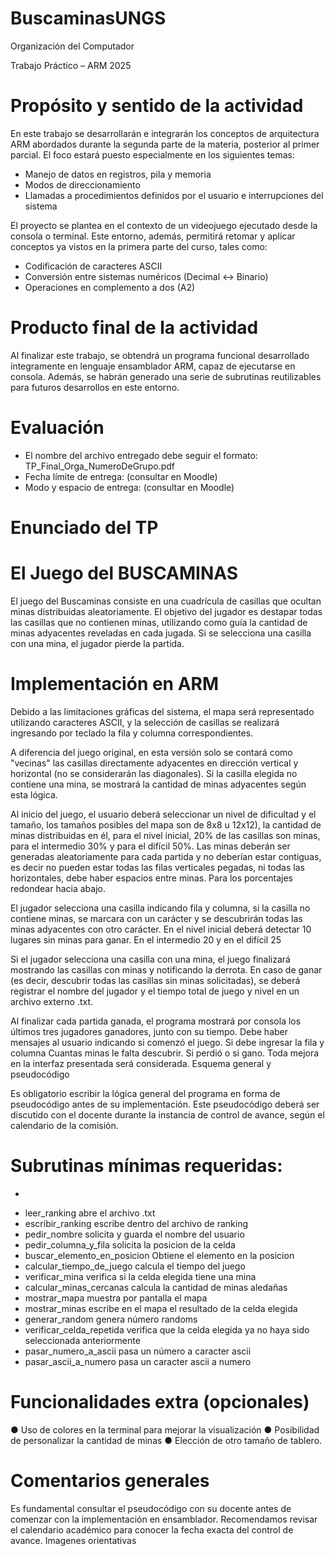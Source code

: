 # BuscaminasUNGS
Organización del Computador

Trabajo Práctico – ARM
2025

# Propósito y sentido de la actividad

En este trabajo se desarrollarán e integrarán los conceptos de arquitectura ARM
abordados durante la segunda parte de la materia, posterior al primer parcial. El
foco estará puesto especialmente en los siguientes temas:

  - Manejo de datos en registros, pila y memoria
  - Modos de direccionamiento
  - Llamadas a procedimientos definidos por el usuario e interrupciones del
  sistema

El proyecto se plantea en el contexto de un videojuego ejecutado desde la consola o
terminal. Este entorno, además, permitirá retomar y aplicar conceptos ya vistos en la
primera parte del curso, tales como:

  - Codificación de caracteres ASCII
  - Conversión entre sistemas numéricos (Decimal ↔ Binario)
  - Operaciones en complemento a dos (A2)
  
# Producto final de la actividad

Al finalizar este trabajo, se obtendrá un programa funcional desarrollado
íntegramente en lenguaje ensamblador ARM, capaz de ejecutarse en consola.
Además, se habrán generado una serie de subrutinas reutilizables para futuros
desarrollos en este entorno.

# Evaluación

- El nombre del archivo entregado debe seguir el formato:
TP_Final_Orga_NumeroDeGrupo.pdf
- Fecha límite de entrega: (consultar en Moodle)
- Modo y espacio de entrega: (consultar en Moodle)

# Enunciado del TP

# El Juego del BUSCAMINAS

El juego del Buscaminas consiste en una cuadrícula de casillas que ocultan minas
distribuidas aleatoriamente. El objetivo del jugador es destapar todas las casillas
que no contienen minas, utilizando como guía la cantidad de minas adyacentes
reveladas en cada jugada. Si se selecciona una casilla con una mina, el jugador
pierde la partida.

# Implementación en ARM

Debido a las limitaciones gráficas del sistema, el mapa será representado utilizando
caracteres ASCII, y la selección de casillas se realizará ingresando por teclado la
fila y columna correspondientes.

A diferencia del juego original, en esta versión solo se contará como "vecinas" las
casillas directamente adyacentes en dirección vertical y horizontal (no se
considerarán las diagonales). Si la casilla elegida no contiene una mina, se mostrará
la cantidad de minas adyacentes según esta lógica.

Al inicio del juego, el usuario deberá seleccionar un nivel de dificultad y el tamaño,
los tamaños posibles del mapa son de 8x8 u 12x12), la cantidad de minas
distribuidas en él, para el nivel inicial, 20% de las casillas son minas, para el
intermedio 30% y para el difícil 50%. Las minas deberán ser generadas
aleatoriamente para cada partida y no deberían estar contiguas, es decir no pueden
estar todas las filas verticales pegadas, ni todas las horizontales, debe haber
espacios entre minas. Para los porcentajes redondear hacia abajo.

El jugador selecciona una casilla indicando fila y columna, si la casilla no contiene
minas, se marcara con un carácter y se descubrirán todas las minas adyacentes con
otro carácter. En el nivel inicial deberá detectar 10 lugares sin minas para ganar. En
el intermedio 20 y en el difícil 25

Si el jugador selecciona una casilla con una mina, el juego finalizará mostrando las
casillas con minas y notificando la derrota. En caso de ganar (es decir, descubrir
todas las casillas sin minas solicitadas), se deberá registrar el nombre del jugador
y el tiempo total de juego y nivel en un archivo externo .txt.

Al finalizar cada partida ganada, el programa mostrará por consola los últimos tres
jugadores ganadores, junto con su tiempo.
Debe haber mensajes al usuario indicando si comenzó el juego.
Si debe ingresar la fila y columna
Cuantas minas le falta descubrir.
Si perdió o si gano.
Toda mejora en la interfaz presentada será considerada.
Esquema general y pseudocódigo

Es obligatorio escribir la lógica general del programa en forma de pseudocódigo
antes de su implementación. Este pseudocódigo deberá ser discutido con el docente
durante la instancia de control de avance, según el calendario de la comisión.

# Subrutinas mínimas requeridas:
*
- leer_ranking abre el archivo .txt
- escribir_ranking escribe dentro del archivo de ranking
- pedir_nombre solicita y guarda el nombre del usuario
- pedir_columna_y_fila solicita la posicion de la celda
- buscar_elemento_en_posicion Obtiene el elemento en la posicion
- calcular_tiempo_de_juego calcula el tiempo del juego
- verificar_mina verifica si la celda elegida tiene una
  mina  
- calcular_minas_cercanas calcula la cantidad de minas aledañas
- mostrar_mapa muestra por pantalla el mapa
- mostrar_minas escribe en el mapa el resultado de la
  celda elegida
- generar_random genera número randoms
- verificar_celda_repetida verifica que la celda elegida ya no haya
  sido seleccionada anteriormente
- pasar_numero_a_ascii pasa un número a caracter ascii
- pasar_ascii_a_numero pasa un caracter ascii a numero

# Funcionalidades extra (opcionales)

● Uso de colores en la terminal para mejorar la visualización
● Posibilidad de personalizar la cantidad de minas
● Elección de otro tamaño de tablero.

# Comentarios generales

Es fundamental consultar el pseudocódigo con su docente antes de comenzar con
la implementación en ensamblador. Recomendamos revisar el calendario
académico para conocer la fecha exacta del control de avance.
Imagenes orientativas
